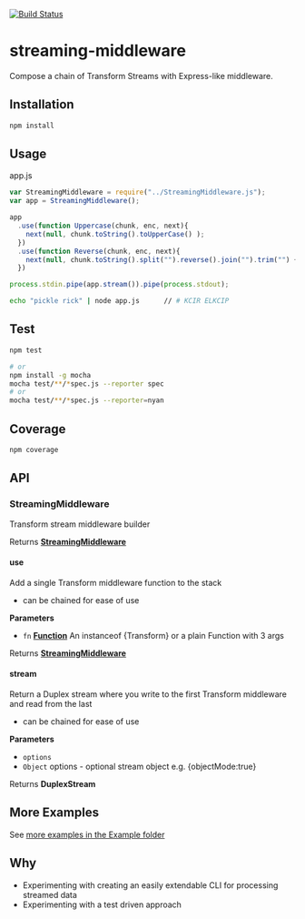 [![Build Status](https://travis-ci.org/yoosername/streaming-middleware.svg?branch=master)](https://travis-ci.org/yoosername/streaming-middleware)

# streaming-middleware

Compose a chain of Transform Streams with Express-like middleware.

## Installation

```bash
npm install
```

## Usage

app.js

```javascript
var StreamingMiddleware = require("../StreamingMiddleware.js");
var app = StreamingMiddleware();

app
  .use(function Uppercase(chunk, enc, next){
    next(null, chunk.toString().toUpperCase() );
  })
  .use(function Reverse(chunk, enc, next){
    next(null, chunk.toString().split("").reverse().join("").trim("") + "\n" );
  })

process.stdin.pipe(app.stream()).pipe(process.stdout);
```

```bash
echo "pickle rick" | node app.js      // # KCIR ELKCIP
```

## Test

```bash
npm test

# or
npm install -g mocha
mocha test/**/*spec.js --reporter spec
# or
mocha test/**/*spec.js --reporter=nyan
```

## Coverage

```bash
npm coverage
```

## API

<!-- Generated by documentation.js. Update this documentation by updating the source code. -->

### StreamingMiddleware

Transform stream middleware builder

Returns **[StreamingMiddleware](#streamingmiddleware)** 

#### use

Add a single Transform middleware function to the stack

-   can be chained for ease of use

**Parameters**

-   `fn` **[Function](https://developer.mozilla.org/en-US/docs/Web/JavaScript/Reference/Statements/function)** An instanceof {Transform} or a plain Function with 3 args

Returns **[StreamingMiddleware](#streamingmiddleware)** 

#### stream

Return a Duplex stream where you write to the first Transform middleware and read from the last

-   can be chained for ease of use

**Parameters**

-   `options`  
-   `Object`  options - optional stream object e.g. {objectMode:true}

Returns **DuplexStream** 

## More Examples

See [more examples in the Example folder](https://github.com/yoosername/streaming-middleware/blob/master/examples/EXAMPLES.md)

## Why

-   Experimenting with creating an easily extendable CLI for processing streamed data
-   Experimenting with a test driven approach
